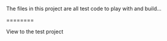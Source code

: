 The files in this project are all test code to play with and build...

========

View to the test project
